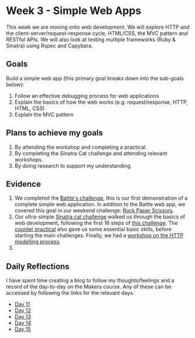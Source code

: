 # Week 3 - Simple Web Apps
This week we are moving onto web development. We will explore HTTP and the client-server/request-response cycle, HTML/CSS, the MVC pattern and RESTful APIs. We will also look at testing multiple frameworks (Ruby & Sinatra) using Rspec and Capybara.

## Goals
Build a simple web app (this primary goal breaks down into the sub-goals below):
  1. Follow an effective debugging process for web applications
  2. Explain the basics of how the web works (e.g. request/response, HTTP, HTML, CSS)
  3. Explain the MVC pattern

## Plans to achieve my goals
  1. By attending the workshop and completing a practical.
  2. By completing the Sinatra Cat challenge and attending relevant workshops.
  3. By doing research to support my understanding.

## Evidence
1. We completed the [Battle's challenge](https://github.com/adamwoodcock98/battle), this is our first demonstration of a complete simple web application. In addition to the Battle web app, we covered this goal in our weekend challenge: [Rock Paper Scissors](https://github.com/adamwoodcock98/rps-challenge).
2. Our ultra-simple [Sinatra cat challenge](https://github.com/adamwoodcock98/sinatra-cat) walked us through the basics of web development, following the first 16 steps of [this challenge](https://github.com/makersacademy/course/tree/main/intro_to_the_web). The [counter practical](https://github.com/makersacademy/count-sinatra) also gave us some essential basic skills, before starting the main challenges. Finally, we had a [workshop on the HTTP modelling process](https://github.com/adamwoodcock98/MakersPortfolio/blob/main/Evidence/Process%20Modelling%20Workshop%20-%208th%20March%202022.md).
3. 

## Daily Reflections
I have spent time creating a blog to follow my thoughts/feelings and a record of the day-to-day on the Makers course. Any of these can be accessed by following the links for the relevant days.
* [Day 11](https://medium.com/@adam.woodcock98/did-you-get-my-request-makers-day-11-872dd45c8d26)
* [Day 12](https://medium.com/@adam.woodcock98/capybara-i-choose-you-43ad4fd1de16)
* [Day 13](https://medium.com/@adam.woodcock98/htm-hell-makers-day-13-38912e0e3bab)
* [Day 14](https://medium.com/@adam.woodcock98/whos-turn-is-it-ef0d790f290b)
* [Day 15](https://medium.com/@adam.woodcock98/lonely-hears-space-voyager-mak-b1e2615a181d)
